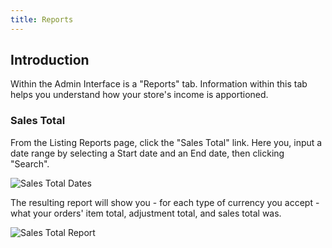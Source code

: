 ```yaml
---
title: Reports
---
```


## Introduction

Within the Admin Interface is a "Reports" tab. Information within this tab helps you understand how your store's income is apportioned.

### Sales Total

From the Listing Reports page, click the "Sales Total" link. Here you, input a date range by selecting a Start date and an End date, then clicking "Search".

![Sales Total Dates](../../images/user/sales_total_dates.jpg)

The resulting report will show you - for each type of currency you accept - what your orders' item total, adjustment total, and sales total was.

![Sales Total Report](../../images/user/sales_total_report.jpg)
